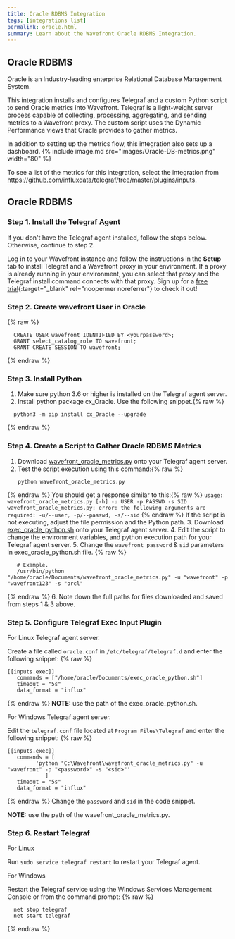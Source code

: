 ```yaml
---
title: Oracle RDBMS Integration
tags: [integrations list]
permalink: oracle.html
summary: Learn about the Wavefront Oracle RDBMS Integration.
---
```

## Oracle RDBMS

Oracle is an Industry-leading enterprise Relational Database Management System.

This integration installs and configures Telegraf and a custom Python script to send Oracle metrics into Wavefront. Telegraf is a light-weight server process capable of collecting, processing, aggregating, and sending metrics to a Wavefront proxy. The custom script uses the Dynamic Performance views that Oracle provides to gather metrics.

In addition to setting up the metrics flow, this integration also sets up a dashboard.
{% include image.md src="images/Oracle-DB-metrics.png" width="80" %}

To see a list of the metrics for this integration, select the integration from <https://github.com/influxdata/telegraf/tree/master/plugins/inputs>.
## Oracle RDBMS



### Step 1. Install the Telegraf Agent

If you don't have the Telegraf agent installed, follow the steps below. Otherwise, continue to step 2.

Log in to your Wavefront instance and follow the instructions in the **Setup** tab to install Telegraf and a Wavefront proxy in your environment. If a proxy is already running in your environment, you can select that proxy and the Telegraf install command connects with that proxy. Sign up for a [free trial](http://wavefront.com/sign-up/?utm_source=docs.vmware.com&utm_medium=referral&utm_campaign=docs-front-page){:target="_blank" rel="noopenner noreferrer"} to check it out!

### Step 2. Create wavefront User in Oracle
{% raw %}
```
  CREATE USER wavefront IDENTIFIED BY <yourpassword>;
  GRANT select_catalog_role TO wavefront;
  GRANT CREATE SESSION TO wavefront;
```
{% endraw %}

### Step 3. Install Python

1. Make sure python 3.6 or higher is installed on the Telegraf agent server.
2. Install python package cx_Oracle. Use the following snippet.{% raw %}
  ```
    python3 -m pip install cx_Oracle --upgrade
  ```
{% endraw %}

### Step 4. Create a Script to Gather Oracle RDBMS Metrics

1. Download [wavefront_oracle_metrics.py](https://raw.githubusercontent.com/wavefrontHQ/integrations/master/oracle/wavefront_oracle_metrics.py) onto your Telegraf agent server.
2. Test the script execution using this command:{% raw %}
    ```
    python wavefront_oracle_metrics.py
    ```
{% endraw %}
    You should get a response similar to this:{% raw %}
    ```
    usage: wavefront_oracle_metrics.py [-h] -u USER -p PASSWD -s SID
    wavefront_oracle_metrics.py: error: the following arguments are required: -u/--user, -p/--passwd, -s/--sid
    ```
{% endraw %}
    If the script is not executing, adjust the file permission and the Python path.
3. Download [exec_oracle_python.sh](https://raw.githubusercontent.com/wavefrontHQ/integrations/master/oracle/exec_oracle_python.sh) onto your Telegraf agent server.
4. Edit the script to change the environment variables, and  python execution path for your Telegraf agent server. 
5. Change the ``wavefront password`` & ``sid`` parameters in exec_oracle_python.sh file. {% raw %}
```
   # Example.
   /usr/bin/python "/home/oracle/Documents/wavefront_oracle_metrics.py" -u "wavefront" -p "wavefront123" -s "orcl"
```
{% endraw %}
6. Note down the full paths for files downloaded and saved from steps 1 & 3 above.

### Step 5. Configure Telegraf Exec Input Plugin

For Linux Telegraf agent server.

Create a file called `oracle.conf` in `/etc/telegraf/telegraf.d` and enter the following snippet:
{% raw %}
```
[[inputs.exec]]
   commands = ["/home/oracle/Documents/exec_oracle_python.sh"]
   timeout = "5s"
   data_format = "influx"
```
{% endraw %}
**NOTE:** use the path of the exec_oracle_python.sh.

For Windows Telegraf agent server.

Edit the `telegraf.conf` file located at `Program Files\Telegraf` and enter the following snippet:
{% raw %}
```
[[inputs.exec]]
   commands = [
         'python "C:\Wavefront\wavefront_oracle_metrics.py" -u "wavefront" -p "<password>" -s "<sid>"'
			]
   timeout = "5s"
   data_format = "influx"
```
{% endraw %}
Change the ``password`` and ``sid`` in the code snippet.

**NOTE:** use the path of the wavefront_oracle_metrics.py.

### Step 6. Restart Telegraf

For Linux

Run `sudo service telegraf restart` to restart your Telegraf agent.

For Windows

Restart the Telegraf service using the Windows Services Management Console or from the command prompt:
{% raw %}
```
  net stop telegraf
  net start telegraf
```
{% endraw %}


